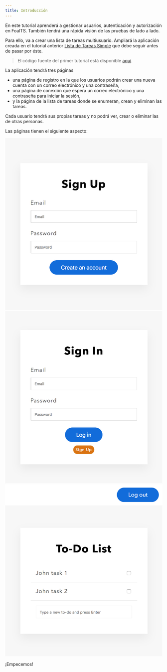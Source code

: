 ```yaml
---
title: Introducción
---
```


En este tutorial aprenderá a gestionar usuarios, autenticación y autorización en FoalTS. También tendrá una rápida visión de las pruebas de lado a lado.

Para ello, va a crear una lista de tareas multiusuario. Ampliará la aplicación creada en el tutorial anterior [Lista de Tareas Simple](../simple-todo-list/1-installation.md) que debe seguir antes de pasar por éste.

> El código fuente del primer tutorial está disponible [aquí](https://foalts.org/simple-todo-list-source-code-v2.zip).

La aplicación tendrá tres páginas
- una página de registro en la que los usuarios podrán crear una nueva cuenta con un correo electrónico y una contraseña,
- una página de conexión que espera un correo electrónico y una contraseña para iniciar la sesión,
- y la página de la lista de tareas donde se enumeran, crean y eliminan las tareas.

Cada usuario tendrá sus propias tareas y no podrá ver, crear o eliminar las de otras personas.

Las páginas tienen el siguiente aspecto:

![Sign up page](./signup.png)
![Login page](./signin.png)
![To-do list page](./todo-list.png)

¡Empecemos!